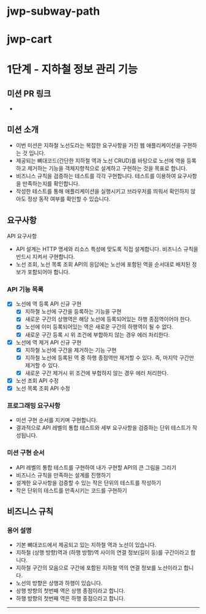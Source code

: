 # jwp-subway-path

# jwp-cart

# 1단계 - 지하철 정보 관리 기능

## 미션 PR 링크

*

## 미션 소개

- 이번 미션은 지하철 노선도라는 복잡한 요구사항을 가진 웹 애플리케이션을 구현하는 것 입니다.
- 제공되는 뼈대코드(간단한 지하철 역과 노선 CRUD)를 바탕으로 노선에 역을 등록하고 제거하는 기능을 객체지향적으로 설계하고 구현하는 것을 목표로 합니다.
- 비즈니스 규칙을 검증하는 테스트를 각각 구현합니다. 테스트를 이용하여 요구사항을 만족하는지를 확인합니다.
- 작성한 테스트를 통해 애플리케이션을 실행시키고 브라우저를 띄워서 확인하지 않아도 정상 동작 여부를 확인할 수 있습니다.

## 요구사항

API 요구사항

- API 설계는 HTTP 명세와 리소스 특성에 맞도록 직접 설계합니다. 비즈니스 규칙을 반드시 지켜서 구현합니다.
- 노선 조회, 노선 목록 조회 API의 응답에는 노선에 포함된 역을 순서대로 배치된 정보가 포함되어야 합니다.

### API 기능 목록

- [x] 노선에 역 등록 API 신규 구현
    - [x] 지하철 노선에 구간을 등록하는 기능을 구현
    - [x] 새로운 구간의 상행역은 해당 노선에 등록되어있는 하행 종점역이어야 한다.
    - [x] 노선에 이미 등록되어있는 역은 새로운 구간의 하행역이 될 수 없다.
    - [x] 새로운 구간 등록 시 위 조건에 부합하지 않는 경우 에러 처리한다.
- [x] 노선에 역 제거 API 신규 구현
    - [x] 지하철 노선에 구간을 제거하는 기능 구현
    - [x] 지하철 노선에 등록된 역 중 하행 종점역만 제거할 수 있다. 즉, 마지막 구간만 제거할 수 있다.
    - [x] 새로운 구간 제거시 위 조건에 부합하지 않는 경우 에러 처리한다.
- [x] 노선 조회 API 수정
- [x] 노선 목록 조회 API 수정

### 프로그래밍 요구사항

- 미션 구현 순서를 지키며 구현합니다.
- 결과적으로 API 레벨의 통합 테스트와 세부 요구사항을 검증하는 단위 테스트가 작성됩니다.

### 미션 구현 순서

- API 레벨의 통합 테스트를 구현하여 내가 구현할 API의 큰 그림을 그리기
- 비즈니스 규칙을 만족하는 설계를 진행하기
- 설계한 요구사항을 검증할 수 있는 작은 단위의 테스트를 작성하기
- 작은 단위의 테스트를 만족시키는 코드를 구현하기

## 비즈니스 규칙

### 용어 설명

- 기본 뼈대코드에서 제공되고 있는 지하철 역과 노선이 있습니다.
- 지하철 (상행 방향)역과 (하행 방향)역 사이의 연결 정보(길이 등)를 구간이라고 합니다.
- 지하철 구간의 모음으로 구간에 포함된 지하철 역의 연결 정보를 노선이라고 합니다.
- 노선의 방향은 상행과 하행이 있습니다.
- 상행 방향의 첫번째 역은 상행 종점이라고 합니다.
- 하행 방향의 첫번째 역은 하행 종점으라고 합니다.

---

